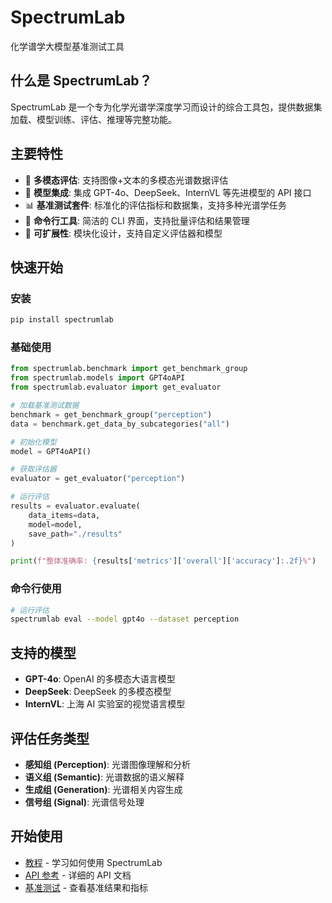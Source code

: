 # SpectrumLab

化学谱学大模型基准测试工具

## 什么是 SpectrumLab？

SpectrumLab 是一个专为化学光谱学深度学习而设计的综合工具包，提供数据集加载、模型训练、评估、推理等完整功能。

## 主要特性

- 🔬 **多模态评估**: 支持图像+文本的多模态光谱数据评估
- 🤖 **模型集成**: 集成 GPT-4o、DeepSeek、InternVL 等先进模型的 API 接口
- 📊 **基准测试套件**: 标准化的评估指标和数据集，支持多种光谱学任务
- 🚀 **命令行工具**: 简洁的 CLI 界面，支持批量评估和结果管理
- 🔧 **可扩展性**: 模块化设计，支持自定义评估器和模型

## 快速开始

### 安装

```bash
pip install spectrumlab
```

### 基础使用

```python
from spectrumlab.benchmark import get_benchmark_group
from spectrumlab.models import GPT4oAPI
from spectrumlab.evaluator import get_evaluator

# 加载基准测试数据
benchmark = get_benchmark_group("perception")
data = benchmark.get_data_by_subcategories("all")

# 初始化模型
model = GPT4oAPI()

# 获取评估器
evaluator = get_evaluator("perception")

# 运行评估
results = evaluator.evaluate(
    data_items=data,
    model=model,
    save_path="./results"
)

print(f"整体准确率: {results['metrics']['overall']['accuracy']:.2f}%")
```

### 命令行使用

```bash
# 运行评估
spectrumlab eval --model gpt4o --dataset perception
```

## 支持的模型

- **GPT-4o**: OpenAI 的多模态大语言模型
- **DeepSeek**: DeepSeek 的多模态模型
- **InternVL**: 上海 AI 实验室的视觉语言模型

## 评估任务类型

- **感知组 (Perception)**: 光谱图像理解和分析
- **语义组 (Semantic)**: 光谱数据的语义解释
- **生成组 (Generation)**: 光谱相关内容生成
- **信号组 (Signal)**: 光谱信号处理

## 开始使用

- [教程](/zh/tutorial) - 学习如何使用 SpectrumLab
- [API 参考](/zh/api) - 详细的 API 文档
- [基准测试](/zh/benchmark) - 查看基准结果和指标
